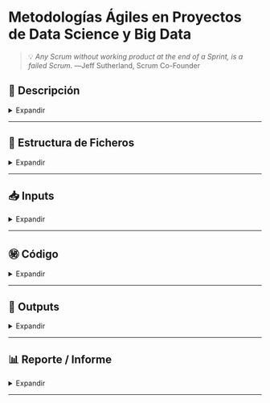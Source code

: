 # Metodologías Ágiles en Proyectos de Data Science y Big Data


>💡 *Any Scrum without working product at the end of a Sprint, is a failed Scrum.*
―Jeff Sutherland, Scrum Co-Founder

## 📃 Descripción

<details>
    <summary> Expandir </summary>

Las autoridades de una Facultad desean obtener conocimiento a partir de los datos disponibles de los alumnos inscritos durante el ciclo lectivo 2020, siendo el reto principal poder predecir con un margen de confianza considerable la situación de los nuevos alumnos inscritos para el periodo 2022.

Para gestionar este proyecto, se ha tomado como base la ***Metodología CRISP-DM*** que consta de **6 fases**:

1)	Comprensión del Negocio
2)	Comprensión de los Datos
3)	Preparación de los Datos
4)	Modelado
5)	Evaluación
6)	Implementación

Adicionalmente, se han incorporado elementos característicos de la Metodología Ágil ***SCRUM***, mediante el uso de la tecnología ***Azure Boards***.

Las autoridades de una Facultad desean obtener conocimiento a partir de los datos disponibles de los alumnos inscritos durante el ciclo lectivo 2020, principalmente en lo que respecta a su situación como estudiante y su grado de avance en la carrera a la que se hayan inscrito. La situación de cada estudiante podrá ser:
- **Activo**: Continúa cursando la carrera.

- **Pasivo**: Ha abandonado los estudios o al menos no se ha reinscrito para continuar cursando en la actualidad.

El ***objetivo*** final que se persigue es el de poder predecir con un margen de confianza considerable la situación de los nuevos alumnos inscritos para el periodo 2022.

</details>

----------------



## 📑 Estructura de Ficheros

<details>
    <summary> Expandir </summary>

[ReadMe.txt]()

![]()

</details>

----------------



## 📥 Inputs

<details>
    <summary> Expandir </summary>

### Inputs 

[datos_inscripciones_mod.csv](https://raw.githubusercontent.com/vbleal/AgileDataScience/main/00_Inputs/datos_inscripciones_mod.csv)

[datos_cursado_mod.csv](https://raw.githubusercontent.com/vbleal/AgileDataScience/main/00_Inputs/datos_cursado_mod.csv)

[datos_academico_mod.csv](https://raw.githubusercontent.com/vbleal/AgileDataScience/main/00_Inputs/datos_academicos_mod.csv)

[datos_nuevos_22.csv](https://raw.githubusercontent.com/vbleal/AgileDataScience/main/00_Inputs/datos_nuevos_22.csv)


### Datasets Originales


[datos_inscripciones.csv](https://raw.githubusercontent.com/vbleal/AgileDataScience/main/00_Inputs/datos_inscripciones.csv)

[datos_cursado.csv](https://raw.githubusercontent.com/vbleal/AgileDataScience/main/00_Inputs/datos_cursado.csv)

[datos_academicos.csv](https://raw.githubusercontent.com/vbleal/AgileDataScience/main/00_Inputs/datos_academicos.csv)


</details>

----------------





## ㊙️ Código

<details>
    <summary> Expandir </summary>

### [Python](https://raw.githubusercontent.com/vbleal/AgileDataScience/main/01_Code/AgileDataScience_10_A-AG3.py)

### [Google Colab](https://drive.google.com/file/d/1yok2vo9DzRGicmsUiRqF0ln9J1k_NtWw/view?usp=share_link)


</details>

----------------







## 📲 Outputs

<details>
    <summary> Expandir </summary>


### Preparación de Datos

[datos_completos.csv](https://raw.githubusercontent.com/vbleal/AgileDataScience/main/02_Outputs/datos_completos.csv)



### Modelado

#### Adaptación

[datos_completos_filtrados.csv](https://raw.githubusercontent.com/vbleal/AgileDataScience/main/02_Outputs/datos_completos_filtrados.csv)

#### Construcción

[data_procesados.csv](https://raw.githubusercontent.com/vbleal/AgileDataScience/main/02_Outputs/data_procesados.csv)

[data_dummies.csv](https://raw.githubusercontent.com/vbleal/AgileDataScience/main/02_Outputs/data_dummies.csv)




### Despliegue

#### Adaptaciones

[nuevos_codif.csv](https://raw.githubusercontent.com/vbleal/AgileDataScience/main/02_Outputs/nuevos_codif.csv)

[nuevos_codif_matched.csv](https://raw.githubusercontent.com/vbleal/AgileDataScience/main/02_Outputs/nuevos_codif_matched.csv)

[data_despliegue.csv](https://raw.githubusercontent.com/vbleal/AgileDataScience/main/02_Outputs/data_despliegue.csv)

[nuevos_codif_despiegue.csv](https://raw.githubusercontent.com/vbleal/AgileDataScience/main/02_Outputs/nuevos_codif_despliegue.csv)


#### Predicciones

[datos_nuevos_calidad_rndf.csv](https://raw.githubusercontent.com/vbleal/AgileDataScience/main/02_Outputs/datos_nuevos_calidad_rndf.csv)

[datos_nuevos_calidad_gbc.csv](https://raw.githubusercontent.com/vbleal/AgileDataScience/main/02_Outputs/datos_nuevos_calidad_gbc.csv)

[datos_nuevos_calidad_mlp.csv](https://raw.githubusercontent.com/vbleal/AgileDataScience/main/02_Outputs/datos_nuevos_calidad_mlp.csv)


</details>

----------------






## 📊 Reporte / Informe

<details>
    <summary> Expandir </summary>

## [Informe]()


</details>

----------------










